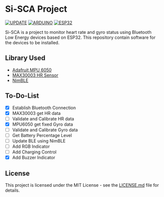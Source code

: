 
# Si-SCA Project

[![UPDATE](https://img.shields.io/github/last-commit/AkagamiYozora/Si-SCA)](https://github.com/AkagamiYozora/Si-SCA)
[![ARDUINO](https://img.shields.io/badge/ArduinoIDE-blue)](https://www.arduino.cc/en/software/)
[![ESP32](https://img.shields.io/badge/ESP-32-000000.svg?longCache=true&style=flat&colorA=CC101F)](https://www.espressif.com/en/products/socs/esp32)

Si-SCA is a project to monitor heart rate and gyro status using Bluetooth Low Energy devices based on ESP32. This repository contain software for the devices to be installed.

## Library Used

 - [Adafruit MPU 6050](https://github.com/adafruit/Adafruit_MPU6050)
 - [MAX30003 HR Sensor](https://github.com/Protocentral/protocentral_max30003/)
 - [NimBLE](https://github.com/h2zero/esp-nimble-cpp)

## To-Do-List

- [X] Establish Bluetooth Connection
- [X] MAX30003 get HR data
- [ ] Validate and Calibrate HR data
- [X] MPU6050 get fixed Gyro data
- [ ] Validate and Calibrate Gyro data
- [ ] Get Battery Percentage Level
- [ ] Update BLE using NimBLE
- [ ] Add RGB Indicator
- [ ] Add Charging Control
- [X] Add Buzzer Indicator

## License
This project is licensed under the MIT License - see the [LICENSE.md](LICENSE) file for details.
